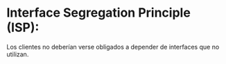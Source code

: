 # Interface Segregation Principle (ISP):

Los clientes no deberían verse obligados a depender de interfaces que no utilizan.
